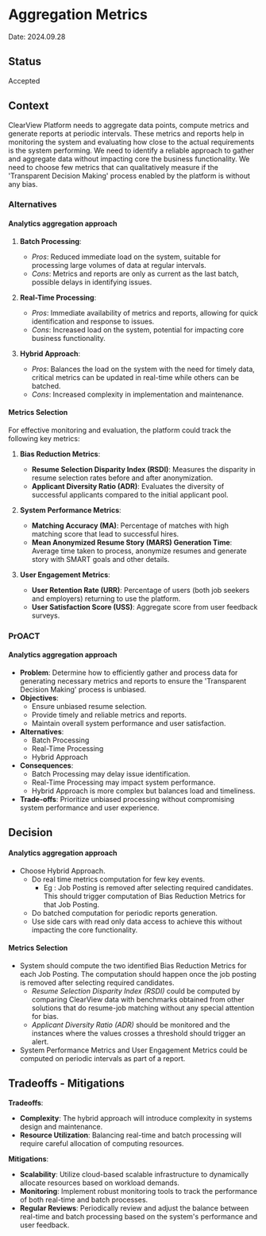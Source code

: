 # Aggregation Metrics

Date: 2024.09.28

## Status

Accepted

## Context

ClearView Platform needs to aggregate data points, compute metrics and generate reports at periodic intervals. These metrics and reports help in monitoring the system and evaluating how close to the actual requirements is the system performing. We need to identify a reliable approach to gather and aggregate data without impacting core the business functionality. We need to choose few metrics that can qualitatively measure if the 'Transparent Decision Making' process enabled by the platform is without any bias.

### Alternatives

#### Analytics aggregation approach

1. **Batch Processing**:
   - _Pros_: Reduced immediate load on the system, suitable for processing large volumes of data at regular intervals.
   - _Cons_: Metrics and reports are only as current as the last batch, possible delays in identifying issues.

2. **Real-Time Processing**:
   - _Pros_: Immediate availability of metrics and reports, allowing for quick identification and response to issues.
   - _Cons_: Increased load on the system, potential for impacting core business functionality.

3. **Hybrid Approach**:
   - _Pros_: Balances the load on the system with the need for timely data, critical metrics can be updated in real-time while others can be batched.
   - _Cons_: Increased complexity in implementation and maintenance.

#### Metrics Selection

For effective monitoring and evaluation, the platform could track the following key metrics:

1. **Bias Reduction Metrics**:
   - **Resume Selection Disparity Index (RSDI)**: Measures the disparity in resume selection rates before and after anonymization.
   - **Applicant Diversity Ratio (ADR)**: Evaluates the diversity of successful applicants compared to the initial applicant pool.

2. **System Performance Metrics**:
   - **Matching Accuracy (MA)**: Percentage of matches with high matching score that lead to successful hires.
   - **Mean Anonymized Resume Story (MARS) Generation Time**: Average time taken to process, anonymize resumes and generate story with SMART goals and other details.

3. **User Engagement Metrics**:
   - **User Retention Rate (URR)**: Percentage of users (both job seekers and employers) returning to use the platform.
   - **User Satisfaction Score (USS)**: Aggregate score from user feedback surveys.

### PrOACT

#### Analytics aggregation approach

- **Problem**: Determine how to efficiently gather and process data for generating necessary metrics and reports to ensure the 'Transparent Decision Making' process is unbiased.
- **Objectives**:
  - Ensure unbiased resume selection.
  - Provide timely and reliable metrics and reports.
  - Maintain overall system performance and user satisfaction.
- **Alternatives**:
  - Batch Processing
  - Real-Time Processing
  - Hybrid Approach
- **Consequences**:
  - Batch Processing may delay issue identification.
  - Real-Time Processing may impact system performance.
  - Hybrid Approach is more complex but balances load and timeliness.
- **Trade-offs**: Prioritize unbiased processing without compromising system performance and user experience.

## Decision

#### Analytics aggregation approach

- Choose Hybrid Approach.
  - Do real time metrics computation for few key events.
    - Eg : Job Posting is removed after selecting required candidates. This should trigger computation of Bias Reduction Metrics for that Job Posting.
  - Do batched computation for periodic reports generation.
  - Use side cars with read only data access to achieve this without impacting the core functionality.

#### Metrics Selection

- System should compute the two identified Bias Reduction Metrics for each Job Posting. The computation should happen once the job posting is removed after selecting required candidates.
  - _Resume Selection Disparity Index (RSDI)_ could be computed by comparing ClearView data with benchmarks obtained from other solutions that do resume-job matching without any special attention for bias.
  - _Applicant Diversity Ratio (ADR)_ should be monitored and the instances where the values crosses a threshold should trigger an alert.
- System Performance Metrics and User Engagement Metrics could be computed on periodic intervals as part of a report.

## Tradeoffs - Mitigations

**Tradeoffs**:

- **Complexity**: The hybrid approach will introduce complexity in systems design and maintenance.
- **Resource Utilization**: Balancing real-time and batch processing will require careful allocation of computing resources.

**Mitigations**:

- **Scalability**: Utilize cloud-based scalable infrastructure to dynamically allocate resources based on workload demands.
- **Monitoring**: Implement robust monitoring tools to track the performance of both real-time and batch processes.
- **Regular Reviews**: Periodically review and adjust the balance between real-time and batch processing based on the system's performance and user feedback.
